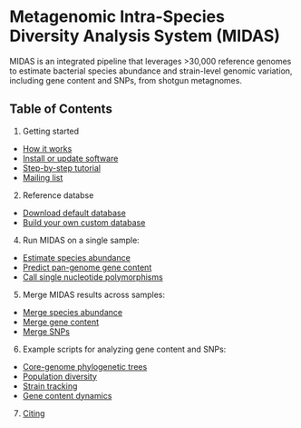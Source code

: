 # Metagenomic Intra-Species Diversity Analysis System (MIDAS)

MIDAS is an integrated pipeline that leverages >30,000 reference genomes to estimate bacterial species abundance and strain-level genomic variation, including gene content and SNPs, from shotgun metagnomes. 

## Table of Contents
1. Getting started
 * [How it works](docs/overview.md)  
 * [Install or update software](docs/install.md)  
 * [Step-by-step tutorial](docs/tutorial.md)  
 * [Mailing list](https://groups.google.com/forum/#!forum/midas-user-group)  
2. Reference databse 
 * [Download default database](docs/ref_db.md)  
 * [Build your own custom database](docs/build_db.md)
4. Run MIDAS on a single sample:
 * [Estimate species abundance](docs/species.md)
 * [Predict pan-genome gene content](docs/cnvs.md)
 * [Call single nucleotide polymorphisms](docs/snvs.md)
5. Merge MIDAS results across samples:
 * [Merge species abundance](docs/merge_species.md)  
 * [Merge gene content](docs/merge_cnvs.md)
 * [Merge SNPs](docs/merge_snvs.md)
6. Example scripts for analyzing gene content and SNPs:
 * [Core-genome phylogenetic trees](docs/snp_trees.md)
 * [Population diversity](docs/snp_diversity.md)
 * [Strain tracking](docs/strain_tracking.md)      
 * [Gene content dynamics](docs/compare_genes.md)
7. [Citing](docs/citing.md)
